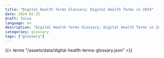 ```yaml
---
title: "Digital Health Terms Glossary: Digital Health Terms in 2024"  
date: 2024-02-25
draft: false
language: en
description: "Digital Health Terms Glossary: Digital Health Terms in 2024 | Digital Health Terms Glossary"
categories: glossary
tags: ["glossary"]
---
```


{{< terms "/assets/data/digital-health-terms-glossary.json" >}}